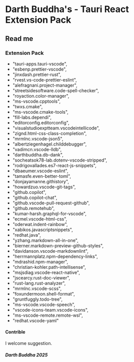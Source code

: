# Darth Buddha's - Tauri React Extension Pack

## Read me

### Extension Pack

* "tauri-apps.tauri-vscode",
* "esbenp.prettier-vscode",
* "jinxdash.prettier-rust",
* "rvest.vs-code-prettier-eslint",
* "alefragnani.project-manager",
* "streetsidesoftware.code-spell-checker",
* "royaction.color-manager",
* "ms-vscode.cpptools",
* "twxs.cmake",
* "ms-vscode.cmake-tools",
* "fill-labs.dependi",
* "editorconfig.editorconfig",
* "visualstudioexptteam.vscodeintellicode",
* "zignd.html-css-class-completion",
* "mrmlnc.vscode-json5",
* "albertziegenhagel.childdebugger",
* "vadimcn.vscode-lldb",
* "darthbuddha.db-dank",
* "socheatsok78-lab.dotenv-vscode-stripped",
* "rodrigovallades.es7-react-js-snippets",
* "dbaeumer.vscode-eslint",
* "tamasfe.even-better-toml",
* "donjayamanne.githistory",
* "howardzuo.vscode-git-tags",
* "github.copilot",
* "github.copilot-chat",
* "github.vscode-pull-request-github",
* "github.remotehub",
* "kumar-harsh.graphql-for-vscode",
* "ecmel.vscode-html-css",
* "oderwat.indent-rainbow",
* "xabikos.javascriptsnippets",
* "redhat.java",
* "yzhang.markdown-all-in-one",
* "bierner.markdown-preview-github-styles",
* "davidanson.vscode-markdownlint",
* "herrmannplatz.npm-dependency-links",
* "mdrashid.npm-manager",
* "christian-kohler.path-intellisense",
* "msjsdiag.vscode-react-native",
* "jscearcy.rust-doc-viewer",
* "rust-lang.rust-analyzer",
* "mrmlnc.vscode-scss",
* "foxundermoon.shell-format",
* "gruntfuggly.todo-tree",
* "ms-vscode.vscode-speech",
* "vscode-icons-team.vscode-icons",
* "ms-vscode-remote.remote-wsl",
* "redhat.vscode-yaml"

#### Contrible

I welcome suggestion.

##### Darth Buddha 2025
